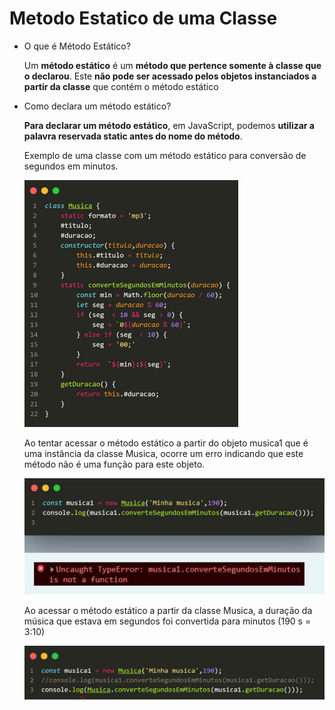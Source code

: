 # Metodo Estatico de uma Classe

- O que é Método Estático?
    
    Um **método estático** é um **método que pertence somente à classe que o declarou**. Este **não pode ser acessado pelos objetos instanciados a partir da classe** que contém o método estático
    
- Como declara um método estático?
    
    **Para declarar um método estático**, em JavaScript, podemos **utilizar a palavra reservada static antes do nome do método**.
    
    Exemplo de uma classe com um método estático para conversão de segundos em minutos.
    
    ![Untitled](Metodo%20Estatico%20de%20uma%20Classe%20b005eb42c5a349619244e3130134d3c2/Untitled.png)
    
    Ao tentar acessar o método estático a partir do objeto musica1 que é uma instância da classe Musica, ocorre um erro indicando que este método não é uma função para este objeto.
    
    ![Untitled](Metodo%20Estatico%20de%20uma%20Classe%20b005eb42c5a349619244e3130134d3c2/Untitled%201.png)
    
    Ao acessar o método estático a partir da classe Musica, a duração da música que
    estava em segundos foi convertida para minutos (190 s = 3:10)
    
    ![Untitled](Metodo%20Estatico%20de%20uma%20Classe%20b005eb42c5a349619244e3130134d3c2/Untitled%202.png)